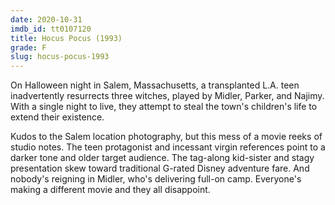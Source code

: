 ```yaml
---
date: 2020-10-31
imdb_id: tt0107120
title: Hocus Pocus (1993)
grade: F
slug: hocus-pocus-1993
---
```


On Halloween night in Salem, Massachusetts, a transplanted L.A. teen inadvertently resurrects three witches, played by Midler, Parker, and Najimy. With a single night to live, they attempt to steal the town's children's life to extend their existence.

<!-- end -->

Kudos to the Salem location photography, but this mess of a movie reeks of studio notes. The teen protagonist and incessant virgin references point to a darker tone and older target audience. The tag-along kid-sister and stagy presentation skew toward traditional G-rated Disney adventure fare. And nobody's reigning in Midler, who's delivering full-on camp. Everyone's making a different movie and they all disappoint.
